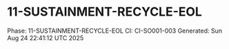 # 11-SUSTAINMENT-RECYCLE-EOL
Phase: 11-SUSTAINMENT-RECYCLE-EOL
CI: CI-SO001-003
Generated: Sun Aug 24 22:41:12 UTC 2025
